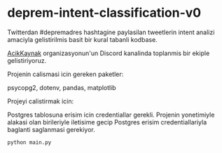 # deprem-intent-classification-v0

Twitterdan #depremadres hashtagine paylasilan tweetlerin intent analizi amaciyla gelistirilmis basit bir kural tabanli kodbase.

[AcikKaynak](https://github.com/acikkaynak) organizasyonun'un Discord kanalinda toplanmis bir ekiple gelistiriyoruz.

Projenin calismasi icin gereken paketler:

psycopg2, dotenv, pandas, matplotlib

Projeyi calistirmak icin:

Postgres tablosuna erisim icin credentiallar gerekli.
Projenin yonetimiyle alakasi olan birileriyle iletisime gecip Postgres erisim credentiallariyla baglanti saglanmasi gerekiyor.

```
python main.py
```